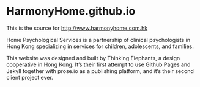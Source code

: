 HarmonyHome.github.io
=====================

This is the source for http://www.harmonyhome.com.hk

Home Psychological Services is a partnership of clinical psychologists in Hong Kong specializing in services for children, adolescents, and families.

This website was designed and built by Thinking Elephants, a design cooperative in Hong Kong. It’s their first attempt to use Github Pages and Jekyll together with prose.io as a publishing platform, and it’s their second client project ever.
